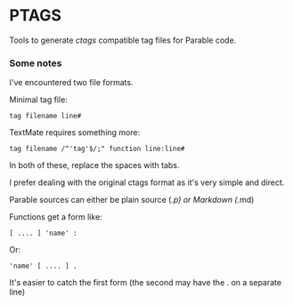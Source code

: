 # PTAGS

Tools to generate *ctags* compatible tag files for Parable code.

### Some notes

I've encountered two file formats.

Minimal tag file:

    tag filename line#

TextMate requires something more:

    tag filename /^'tag'$/;" function line:line#

In both of these, replace the spaces with tabs.

I prefer dealing with the original ctags format as it's very simple and direct.

Parable sources can either be plain source (*.p) or Markdown (*.md)

Functions get a form like:

    [ .... ] 'name' :

Or:

    'name' [ .... ] .

It's easier to catch the first form (the second may have the . on a separate line)
